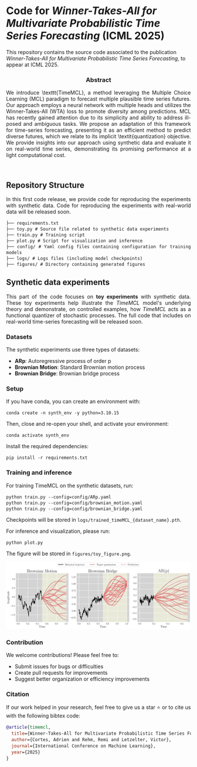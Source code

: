 # Code for *Winner-Takes-All for Multivariate Probabilistic Time Series Forecasting* (ICML 2025)

This repository contains the source code associated to the publication *Winner-Takes-All for Multivariate Probabilistic Time Series Forecasting*, to appear at ICML 2025. 

<div align="center"> <h3> Abstract </h3>  </div>
<div align="justify">

We introduce \texttt{TimeMCL}, a method leveraging the Multiple Choice Learning (MCL) paradigm to forecast multiple plausible time series futures. Our approach employs a neural network with multiple heads and utilizes the Winner-Takes-All (WTA) loss to promote diversity among predictions. MCL has recently gained attention due to its simplicity and ability to address ill-posed and ambiguous tasks. We propose an adaptation of this framework for time-series forecasting, presenting it as an efficient method to predict diverse futures, which we relate to its implicit \textit{quantization} objective. We provide insights into our approach using synthetic data and evaluate it on real-world time series, demonstrating its promising performance at a light computational cost.

</br>

## Repository Structure

In this first code release, we provide code for reproducing the experiments with synthetic data. Code for reproducing the experiments with real-world data will be released soon.

```shell
├── requirements.txt 
├── toy.py # Source file related to synthetic data experiments
├── train.py # Training script
├── plot.py # Script for visualization and inference
├── config/ # Yaml config files containing configuration for training models
├── logs/ # Logs files (including model checkpoints)
├── figures/ # Directory containing generated figures
```

## Synthetic data experiments

This part of the code focuses on **toy experiments** with synthetic data. These toy experiments help illustrate the *TimeMCL* model's underlying theory and demonstrate, on controlled examples, how *TimeMCL* acts as a functional quantizer of stochastic processes. The full code that includes on real-world time-series forecasting will be released soon.

### Datasets

The synthetic experiments use three types of datasets:
- **ARp**: Autoregressive process of order p
- **Brownian Motion**: Standard Brownian motion process
- **Brownian Bridge**: Brownian bridge process

### Setup

If you have conda, you can create an environment with:

```shell
conda create -n synth_env -y python=3.10.15
```

Then, close and re-open your shell, and activate your environment:

```shell
conda activate synth_env
```

Install the required dependencies:

```shell
pip install -r requirements.txt
```

### Training and inference

For training TimeMCL on the synthetic datasets, run:

```shell
python train.py --config=config/ARp.yaml
python train.py --config=config/brownian_motion.yaml
python train.py --config=config/brownian_bridge.yaml
```

Checkpoints will be stored in `logs/trained_timeMCL_{dataset_name}.pth`.

For inference and visualization, please run:

```shell
python plot.py
```

The figure will be stored in `figures/toy_figure.png`.

![Conditional Quantization of Stochastic Processes with TimeMCL.](figures/toy_figure.png)

### Contribution

We welcome contributions! Please feel free to:
- Submit issues for bugs or difficulties
- Create pull requests for improvements
- Suggest better organization or efficiency improvements

### Citation

If our work helped in your research, feel free to give us a star ⭐ or to cite us with the following bibtex code:

```bibtex
@article{timemcl,
  title={Winner-Takes-All for Multivariate Probabilistic Time Series Forecasting},
  author={Cortes, Adrien and Rehm, Remi and Letzelter, Victor},
  journal={International Conference on Machine Learning},
  year={2025}
}
```
